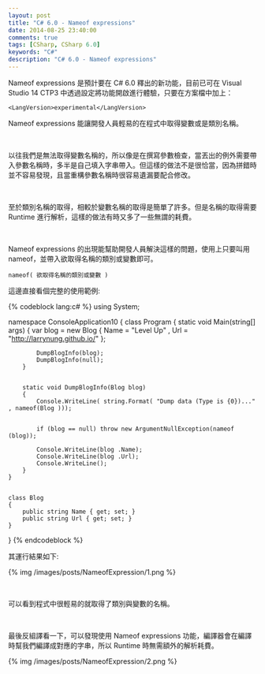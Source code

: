 ```yaml
---
layout: post
title: "C# 6.0 - Nameof expressions"
date: 2014-08-25 23:40:00
comments: true
tags: [CSharp, CSharp 6.0]
keywords: "C#"
description: "C# 6.0 - Nameof expressions"
---
```


Nameof expressions 是預計要在 C# 6.0 釋出的新功能，目前已可在 Visual Studio 14 CTP3 中透過設定將功能開啟進行體驗，只要在方案檔中加上：

<!-- More -->

    <LangVersion>experimental</LangVersion>


Nameof expressions 能讓開發人員輕易的在程式中取得變數或是類別名稱。 

<br/>

以往我們是無法取得變數名稱的，所以像是在撰寫參數檢查，當丟出的例外需要帶入參數名稱時，多半是自己填入字串帶入。但這樣的做法不是很恰當，因為拼錯時並不容易發現，且當重構參數名稱時很容易遺漏要配合修改。  

<br/>

至於類別名稱的取得，相較於變數名稱的取得是簡單了許多。但是名稱的取得需要 Runtime 進行解析，這樣的做法有時又多了一些無謂的耗費。  

<br/>

Nameof expressions 的出現能幫助開發人員解決這樣的問題，使用上只要叫用nameof，並帶入欲取得名稱的類別或變數即可。 

    nameof( 欲取得名稱的類別或變數 )


這邊直接看個完整的使用範例: 

{% codeblock lang:c# %}
using System;

namespace ConsoleApplication10
{
    class Program
    {
        static void Main(string[] args)
        {
            var blog = new Blog
            {
                Name = "Level Up" ,
                Url = "http://larrynung.github.io/"
            };


            DumpBlogInfo(blog);
            DumpBlogInfo(null);
        }


        static void DumpBlogInfo(Blog blog)
        {
            Console.WriteLine( string.Format( "Dump data (Type is {0})..." , nameof(Blog )));


            if (blog == null) throw new ArgumentNullException(nameof (blog));
           
            Console.WriteLine(blog .Name);
            Console.WriteLine(blog .Url);
            Console.WriteLine();
        }
    }


    class Blog
    {
        public string Name { get; set; }
        public string Url { get; set; }
    }
}
{% endcodeblock %}


其運行結果如下:  

{% img /images/posts/NameofExpression/1.png %}

<br/>


可以看到程式中很輕易的就取得了類別與變數的名稱。 

<br/>

最後反組譯看一下，可以發現使用 Nameof expressions 功能，編譯器會在編譯時幫我們編譯成對應的字串，所以 Runtime 時無需額外的解析耗費。  

{% img /images/posts/NameofExpression/2.png %}

